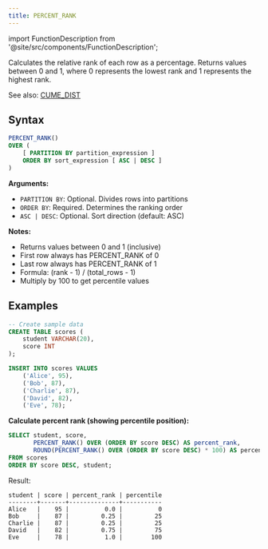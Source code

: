 ```yaml
---
title: PERCENT_RANK
---
```

import FunctionDescription from '@site/src/components/FunctionDescription';

<FunctionDescription description="Introduced or updated: v1.2.780"/>

Calculates the relative rank of each row as a percentage. Returns values between 0 and 1, where 0 represents the lowest rank and 1 represents the highest rank.

See also: [CUME_DIST](cume-dist.md)

## Syntax

```sql
PERCENT_RANK()
OVER (
    [ PARTITION BY partition_expression ]
    ORDER BY sort_expression [ ASC | DESC ]
)
```

**Arguments:**
- `PARTITION BY`: Optional. Divides rows into partitions
- `ORDER BY`: Required. Determines the ranking order
- `ASC | DESC`: Optional. Sort direction (default: ASC)

**Notes:**
- Returns values between 0 and 1 (inclusive)
- First row always has PERCENT_RANK of 0
- Last row always has PERCENT_RANK of 1
- Formula: (rank - 1) / (total_rows - 1)
- Multiply by 100 to get percentile values

## Examples

```sql
-- Create sample data
CREATE TABLE scores (
    student VARCHAR(20),
    score INT
);

INSERT INTO scores VALUES
    ('Alice', 95),
    ('Bob', 87),
    ('Charlie', 87),
    ('David', 82),
    ('Eve', 78);
```

**Calculate percent rank (showing percentile position):**

```sql
SELECT student, score,
       PERCENT_RANK() OVER (ORDER BY score DESC) AS percent_rank,
       ROUND(PERCENT_RANK() OVER (ORDER BY score DESC) * 100) AS percentile
FROM scores
ORDER BY score DESC, student;
```

Result:
```
student | score | percent_rank | percentile
--------+-------+--------------+-----------
Alice   |    95 |          0.0 |          0
Bob     |    87 |         0.25 |         25
Charlie |    87 |         0.25 |         25
David   |    82 |         0.75 |         75
Eve     |    78 |          1.0 |        100
```
